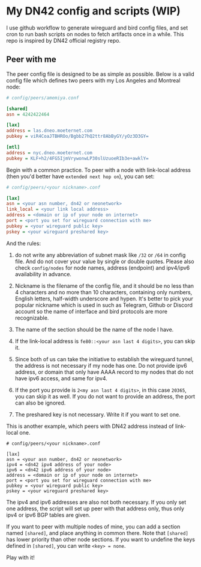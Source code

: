 # My DN42 config and scripts (WIP)

I use github workflow to generate wireguard and bird config files, and set cron to run bash scripts on nodes to fetch artifacts once in a while. This repo is inspired by DN42 official registry repo.

## Peer with me

The peer config file is designed to be as simple as possible. Below is a valid config file which defines two peers with my Los Angeles and Montreal node:

```ini
# config/peers/amemiya.conf

[shared]
asn = 4242422464

[lax]
address = las.dneo.moeternet.com
pubkey = viR4CoaJTBHROo/Bgbb27hQ2ttr8AbByGY/yOz3D3GY=

[mtl]
address = nyc.dneo.moeternet.com
pubkey = KLF+h2/4FG5IjmVrywonwLP30slUzuoeRIb3e+awklY=
```

Begin with a common practice. To peer with a node with link-local address (then you'd better have `extended next hop on`), you can set:

```ini
# config/peers/<your nickname>.conf

[lax]
asn = <your asn number, dn42 or neonetwork>
link_local = <your link local address>
address = <domain or ip of your node on internet>
port = <port you set for wireguard connection with me>
pubkey = <your wireguard public key>
pskey = <your wireguard preshared key>
```

And the rules:

1. do not write any abbreviation of subnet mask like `/32` or `/64` in config file. And do not cover your value by single or double quotes. Please also check `config/nodes` for node names, address (endpoint) and ipv4/ipv6 availability in advance.

2. Nickname is the filename of the config file, and it should be no less than 4 characters and no more than 10 characters, containing only numbers, English letters, half-width underscore and hypen. It's better to pick your popular nickname which is used in such as Telegram, Github or Discord account so the name of interface and bird protocols are more recognizable.

3. The name of the section should be the name of the node I have.

4. If the link-local address is `fe80::<your asn last 4 digits>`, you can skip it.

5. Since both of us can take the initiative to establish the wireguard tunnel, the address is not necessary if my node has one. Do not provide ipv6 address, or domain that only have AAAA record to my nodes that do not have ipv6 access, and same for ipv4.

6. If the port you provide is `2<my asn last 4 digits>`, in this case `20365`, you can skip it as well. If you do not want to provide an address, the port can also be ignored.

7. The preshared key is not necessary. Write it if you want to set one.

This is another example, which peers with DN42 address instead of link-local one.

```
# config/peers/<your nickname>.conf

[lax]
asn = <your asn number, dn42 or neonetwork>
ipv4 = <dn42 ipv4 address of your node>
ipv6 = <dn42 ipv6 address of your node>
address = <domain or ip of your node on internet>
port = <port you set for wireguard connection with me>
pubkey = <your wireguard public key>
pskey = <your wireguard preshared key>
```

The ipv4 and ipv6 addresses are also not both necessary. If you only set one address, the script will set up peer with that address only, thus only ipv4 or ipv6 BGP tables are given.

If you want to peer with multiple nodes of mine, you can add a section named `[shared]`, and place anything in common there. Note that `[shared]` has lower priority than other node sections. If you want to undefine the keys defined in `[shared]`, you can write `<key> = none`.

Play with it!